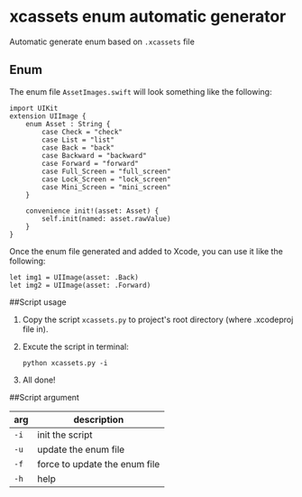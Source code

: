 # xcassets enum automatic generator
Automatic generate  enum based on `.xcassets` file

## Enum
The enum file `AssetImages.swift` will look something like the following:

```
import UIKit
extension UIImage {
	enum Asset : String {
		case Check = "check"
		case List = "list"
		case Back = "back"
		case Backward = "backward"
		case Forward = "forward"
		case Full_Screen = "full_screen"
		case Lock_Screen = "lock_screen"
		case Mini_Screen = "mini_screen"
	}

	convenience init!(asset: Asset) {
		self.init(named: asset.rawValue)
	}
}
```

Once the enum file generated and added to Xcode, you can use it like the following:

```
let img1 = UIImage(asset: .Back)
let img2 = UIImage(asset: .Forward)
```

##Script usage
1. Copy the script `xcassets.py` to project's root directory (where .xcodeproj file in).

2. Excute the script in terminal:

	```
	python xcassets.py -i
	```
3. All done!


##Script argument

|arg|description|
|---|---|
|`-i`|init the script|
|`-u`|update the enum file|
|`-f`|force to update the enum file|
|`-h`|help|